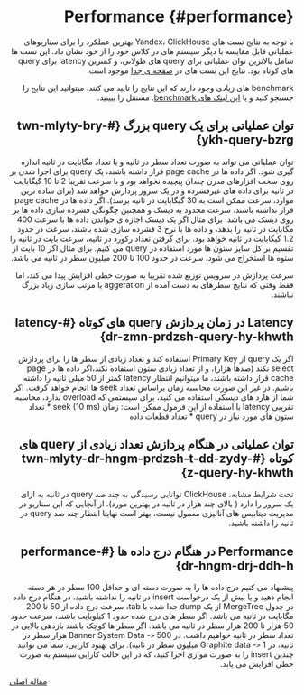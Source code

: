 <div markdown="1" markdown="1" dir="rtl">

# Performance {#performance}

با توجه به نتایج تست های Yandex، ClickHouse بهترین عملکرد را برای سناریوهای عملیاتی قابل مقایسه با دیگر سیستم های در کلاس خود را از خود نشان داد. این تست ها شامل بالاترین توان عملیاتی برای query های طولانی، و کمترین latency برای query های کوتاه بود. نتایج این تست های در [صفحه ی جدا](https://clickhouse.tech/benchmark/dbms/) موجود است.

benchmark های زیادی وجود دارند که این نتایج را تایید می کنند. میتوانید این نتایج را جستجو کنید و یا [این لینک های benchmark](https://clickhouse.tech/#independent-benchmarks). مستقل را ببینید.

## توان عملیاتی برای یک query بزرگ {#twn-mlyty-bry-ykh-query-bzrg}

توان عملیاتی می تواند به صورت تعداد سطر در ثانیه و یا تعداد مگابایت در ثانیه اندازه گیری شود. اگر داده ها در page cache قرار داشته باشند، یک query برای اجرا شدن بر روی سخت افزارهای مدرن چندان پیچیده نخواهد بود و با سرعت تقریبا 2 تا 10 گیگابایت در ثانیه برای داده های غیرفشرده و در یک سرور پردازش خواهد شد (برای ساده ترین موارد، سرعت ممکن است به 30 گیگابایت در ثانیه برسد). اگر داده ها در page cache قرار نداشته باشند، سرعت محدود به دیسک و همچنین چگونگی فشرده سازی داده ها بر روی دیسک می باشد. برای مثال اگر یک دیسک اجازه ی خواندن داده ها با سرعت 400 مگابایت در ثانیه را بدهد، و داده ها با نرخ 3 فشرده سازی شده باشند، سرعت در حدود 1.2 گیگابایت در ثانیه خواهد بود. برای گرفتن تعداد رکورد در ثانیه، سرعت بایت در ثانیه را تقسیم بر کل سایز ستون ها مورد استفاده در query می کنیم. برای مثال اگر 10 بایت از ستوه ها استخراج می شود، سرعت در حدود 100 تا 200 میلیون سطر در ثانیه می باشد.

سرعت پردازش در سرویس توزیع شده تقریبا به صورت خطی افزایش پیدا می کند، اما فقط وقتی که نتایج سطرهای به دست آمده از aggeration یا مرتب سازی زیاد بزرگ نباشند.

## Latency در زمان پردازش query های کوتاه {#latency-dr-zmn-prdzsh-query-hy-khwth}

اگر یک query از Primary Key استفاده کند و تعداد زیادی از سطر ها را برای پردازش select نکند (صدها هزار)، و از تعداد زیادی ستون استفاده نکند،اگر داده ها در page cache قرار داشته باشند، ما میتوانیم انتظار latency کمتر از 50 میلی ثانیه را داشته باشیم. در غیر این صورت محاسبه زمان براساس تعداد seek ها انجام خواهد گرفت. اگر شما از هارد های دیسکی استفاده می کنید، برای سیستمی که overload ندارد، محاسبه تقریبی latency با استفاده از این فرمول ممکن است: زمان seek (10 ms) \* تعداد ستون های مورد نیاز در query \* تعداد قطعات داده

## توان عملیاتی در هنگام پردازش تعداد زیادی از query های کوتاه {#twn-mlyty-dr-hngm-prdzsh-t-dd-zydy-z-query-hy-khwth}

تحت شرایط مشابه، ClickHouse توانایی رسیدگی به چند صد query در ثانیه به ازای یک سرور را دارد ( بالای چند هزار در ثانیه در بهترین مورد). از آنجایی که این سناریو در مدیریت دیتابیس های آنالیزی معمول نیست، بهتر است نهایتا انتظار چند صد query در ثانیه را داشته باشید.

## Performance در هنگام درج داده ها {#performance-dr-hngm-drj-ddh-h}

پیشنهاد می کنیم درج داده ها را به صورت دسته ای و حداقل 100 سطر در هر دسته انجام دهید و یا بیش از یک درخواست insert در ثانیه را نداشته باشید. در هنگام درج داده در جدول MergeTree از یک dump جدا شده با tab، سرعت درج داده از 50 تا 200 مگابایت در ثانیه می باشد. اگر سطر های درج شده حدود 1 کیلوبایت باشند، سرعت حدود 50 هزار تا 200 هزار سطر در ثانیه می باشد. اگر سطر ها کوچک باشند بازدهی بالایی در تعداد سطر در ثانیه خواهیم داشت. در Banner System Data -`>` 500 هزار سطر در ثانیه، در Graphite data -`>` 1 میلیون سطر در ثانیه). برای بهبود کارایی، شما می توانید چندین insert را به صورت موازی اجرا کنید، که در این حالت کارایی سیستم به صورت خطی افزایش می یابد.

</div>

[مقاله اصلی](https://clickhouse.tech/docs/fa/introduction/performance/) <!--hide-->
